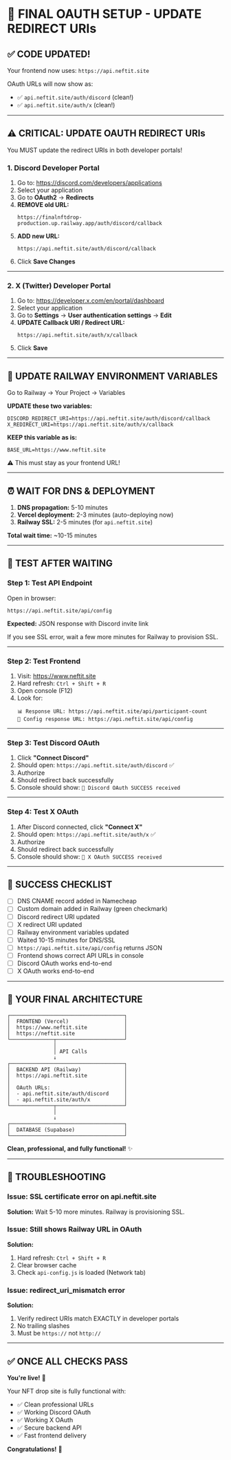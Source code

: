 # 🎯 FINAL OAUTH SETUP - UPDATE REDIRECT URIs

## ✅ CODE UPDATED!

Your frontend now uses: `https://api.neftit.site`

OAuth URLs will now show as:
- ✅ `api.neftit.site/auth/discord` (clean!)
- ✅ `api.neftit.site/auth/x` (clean!)

---

## ⚠️ CRITICAL: UPDATE OAUTH REDIRECT URIs

You MUST update the redirect URIs in both developer portals!

### **1. Discord Developer Portal**

1. Go to: https://discord.com/developers/applications
2. Select your application
3. Go to **OAuth2** → **Redirects**
4. **REMOVE old URL:**
   ```
   https://finalnftdrop-production.up.railway.app/auth/discord/callback
   ```
5. **ADD new URL:**
   ```
   https://api.neftit.site/auth/discord/callback
   ```
6. Click **Save Changes**

---

### **2. X (Twitter) Developer Portal**

1. Go to: https://developer.x.com/en/portal/dashboard
2. Select your application
3. Go to **Settings** → **User authentication settings** → **Edit**
4. **UPDATE Callback URI / Redirect URL:**
   ```
   https://api.neftit.site/auth/x/callback
   ```
5. Click **Save**

---

## 🔧 UPDATE RAILWAY ENVIRONMENT VARIABLES

Go to Railway → Your Project → Variables

**UPDATE these two variables:**

```env
DISCORD_REDIRECT_URI=https://api.neftit.site/auth/discord/callback
X_REDIRECT_URI=https://api.neftit.site/auth/x/callback
```

**KEEP this variable as is:**
```env
BASE_URL=https://www.neftit.site
```
⚠️ This must stay as your frontend URL!

---

## ⏰ WAIT FOR DNS & DEPLOYMENT

1. **DNS propagation:** 5-10 minutes
2. **Vercel deployment:** 2-3 minutes (auto-deploying now)
3. **Railway SSL:** 2-5 minutes (for `api.neftit.site`)

**Total wait time:** ~10-15 minutes

---

## 🧪 TEST AFTER WAITING

### **Step 1: Test API Endpoint**

Open in browser:
```
https://api.neftit.site/api/config
```

**Expected:** JSON response with Discord invite link

If you see SSL error, wait a few more minutes for Railway to provision SSL.

---

### **Step 2: Test Frontend**

1. Visit: https://www.neftit.site
2. Hard refresh: `Ctrl + Shift + R`
3. Open console (F12)
4. Look for:
   ```
   📊 Response URL: https://api.neftit.site/api/participant-count
   🔧 Config response URL: https://api.neftit.site/api/config
   ```

---

### **Step 3: Test Discord OAuth**

1. Click **"Connect Discord"**
2. Should open: `https://api.neftit.site/auth/discord` ✅
3. Authorize
4. Should redirect back successfully
5. Console should show: `🎉 Discord OAuth SUCCESS received`

---

### **Step 4: Test X OAuth**

1. After Discord connected, click **"Connect X"**
2. Should open: `https://api.neftit.site/auth/x` ✅
3. Authorize
4. Should redirect back successfully
5. Console should show: `🎉 X OAuth SUCCESS received`

---

## 🎉 SUCCESS CHECKLIST

- [ ] DNS CNAME record added in Namecheap
- [ ] Custom domain added in Railway (green checkmark)
- [ ] Discord redirect URI updated
- [ ] X redirect URI updated
- [ ] Railway environment variables updated
- [ ] Waited 10-15 minutes for DNS/SSL
- [ ] `https://api.neftit.site/api/config` returns JSON
- [ ] Frontend shows correct API URLs in console
- [ ] Discord OAuth works end-to-end
- [ ] X OAuth works end-to-end

---

## 🚀 YOUR FINAL ARCHITECTURE

```
┌─────────────────────────────────────┐
│  FRONTEND (Vercel)                  │
│  https://www.neftit.site            │
│  https://neftit.site                │
└──────────────┬──────────────────────┘
               │
               │ API Calls
               ↓
┌─────────────────────────────────────┐
│  BACKEND API (Railway)              │
│  https://api.neftit.site            │
│                                     │
│  OAuth URLs:                        │
│  - api.neftit.site/auth/discord     │
│  - api.neftit.site/auth/x           │
└──────────────┬──────────────────────┘
               │
               ↓
┌─────────────────────────────────────┐
│  DATABASE (Supabase)                │
└─────────────────────────────────────┘
```

**Clean, professional, and fully functional!** ✨

---

## 🐛 TROUBLESHOOTING

### **Issue: SSL certificate error on api.neftit.site**
**Solution:** Wait 5-10 more minutes. Railway is provisioning SSL.

### **Issue: Still shows Railway URL in OAuth**
**Solution:** 
1. Hard refresh: `Ctrl + Shift + R`
2. Clear browser cache
3. Check `api-config.js` is loaded (Network tab)

### **Issue: redirect_uri_mismatch error**
**Solution:** 
1. Verify redirect URIs match EXACTLY in developer portals
2. No trailing slashes
3. Must be `https://` not `http://`

---

## ✅ ONCE ALL CHECKS PASS

**You're live!** 🎉

Your NFT drop site is fully functional with:
- ✅ Clean professional URLs
- ✅ Working Discord OAuth
- ✅ Working X OAuth
- ✅ Secure backend API
- ✅ Fast frontend delivery

**Congratulations!** 🚀
